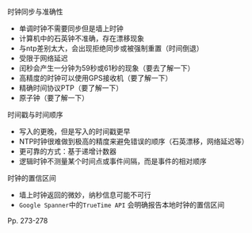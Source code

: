 时钟同步与准确性

-   单调时钟不需要同步但是墙上时钟
-   计算机中的石英钟不准确，存在漂移现象
-   与ntp差别太大，会出现拒绝同步或被强制重置（时间倒退）
-   受限于网络延迟
-   闰秒会产生一分钟为59秒或61秒的现象（要去了解一下）
-   高精度的时钟可以使用GPS接收机（要了解一下）
-   精确时间协议PTP（要了解一下）
-   原子钟（要了解一下）



时间戳与时间顺序

-   写入的更晚，但是写入的时间戳更早
-   NTP时钟很难做到极高的精度来避免错误的顺序（石英漂移，网络延迟等）
-   更可靠的方式：基于递增计数器
-   逻辑时钟不测量某个时间点或事件间隔，而是事件的相对顺序



时钟的置信区间

-   墙上时钟返回的微妙，纳秒信息可能不可行
-   `Google Spanner`中的`TrueTime API` 会明确报告本地时钟的置信区间



Pp. 273-278
